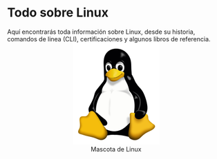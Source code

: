 # Todo sobre Linux


<div style="width: 100%; margin: 0 auto;   align-content: center display: flex;">
  <div >
    <span>
      Aquí encontrarás toda información sobre Linux, desde su historia, comandos de linea (CLI), certificaciones y algunos libros de referencia.
    </span>
  </div>
  <div style="text-align: -webkit-center;">
    <div style="width: 50%;text-align: center"><img src="images/tux.png" alt="Tux" width="200"/></div>
    <div style="width: 50%;text-align: center">
      <span style="align-content: center">Mascota de Linux</span>
    </div>
  </div> 
</div>


<!-- For full documentation visit [mkdocs.org](https://mkdocs.org).

## Commands

* `mkdocs new [dir-name]` - Create a new project.
* `mkdocs serve` - Start the live-reloading docs server.
* `mkdocs build` - Build the documentation site.
* `mkdocs help` - Print this help message.

## Project layout

    mkdocs.yml    # The configuration file.
    docs/
        index.md  # The documentation homepage.
        ...       # Other markdown pages, images and other files. -->
